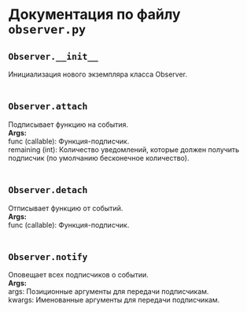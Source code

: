 # Документация по файлу `observer.py`

## `Observer.__init__`<br>
Инициализация нового экземпляра класса Observer.<br>
<br>
## `Observer.attach`<br>
Подписывает функцию на события.<br>
**Args:**<br>
func (callable): Функция-подписчик.<br>
remaining (int): Количество уведомлений, которые должен получить подписчик (по умолчанию бесконечное количество).<br>
<br>
## `Observer.detach`<br>
Отписывает функцию от событий.<br>
**Args:**<br>
func (callable): Функция-подписчик.<br>
<br>
## `Observer.notify`<br>
Оповещает всех подписчиков о событии.<br>
**Args:**<br>
args: Позиционные аргументы для передачи подписчикам.<br>
kwargs: Именованные аргументы для передачи подписчикам.<br>
<br>
